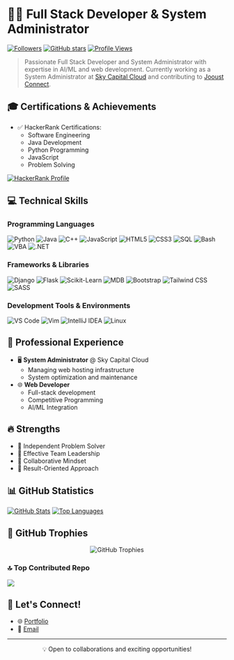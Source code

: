 # 👨‍💻 Full Stack Developer & System Administrator

[![Followers](https://img.shields.io/github/followers/phantom-kali?style=social)](https://github.com/phantom-kali)
[![GitHub stars](https://img.shields.io/github/stars/phantom-kali?style=social)](https://github.com/phantom-kali)
[![Profile Views](https://visitcount.itsvg.in/api?id=phantom-kali&icon=0&color=0)](https://visitcount.itsvg.in)

> Passionate Full Stack Developer and System Administrator with expertise in AI/ML and web development. Currently working as a System Administrator at [Sky Capital Cloud](https://skycapitalcloud.top) and contributing to [Jooust Connect](https://jooustconnect.co.ke).

## 🎓 Certifications & Achievements
- ✅ HackerRank Certifications:
  - Software Engineering
  - Java Development
  - Python Programming
  - JavaScript
  - Problem Solving
  
[![HackerRank Profile](https://img.shields.io/badge/HackerRank-Profile-2EC866?style=for-the-badge&logo=HackerRank&logoColor=white)](https://www.hackerrank.com/profile/fideleliudclimax)

## 💻 Technical Skills

### Programming Languages
![Python](https://img.shields.io/badge/Python-14354C?style=for-the-badge&logo=python&logoColor=white)
![Java](https://img.shields.io/badge/Java-ED8B00?style=for-the-badge&logo=openjdk&logoColor=white)
![C++](https://img.shields.io/badge/C++-00599C?style=for-the-badge&logo=c%2B%2B&logoColor=white)
![JavaScript](https://img.shields.io/badge/JavaScript-F7DF1E?style=for-the-badge&logo=javascript&logoColor=black)
![HTML5](https://img.shields.io/badge/HTML5-E34F26?style=for-the-badge&logo=html5&logoColor=white)
![CSS3](https://img.shields.io/badge/CSS3-1572B6?style=for-the-badge&logo=css3&logoColor=white)
![SQL](https://img.shields.io/badge/SQL-4479A1?style=for-the-badge&logo=mysql&logoColor=white)
![Bash](https://img.shields.io/badge/Bash-4EAA25?style=for-the-badge&logo=gnu-bash&logoColor=white)
![VBA](https://img.shields.io/badge/VBA-217346?style=for-the-badge&logo=microsoft-office&logoColor=white)
![.NET](https://img.shields.io/badge/.NET-512BD4?style=for-the-badge&logo=dotnet&logoColor=white)

### Frameworks & Libraries
![Django](https://img.shields.io/badge/Django-092E20?style=for-the-badge&logo=django&logoColor=white)
![Flask](https://img.shields.io/badge/Flask-000000?style=for-the-badge&logo=flask&logoColor=white)
![Scikit-Learn](https://img.shields.io/badge/Scikit--Learn-F7931E?style=for-the-badge&logo=scikit-learn&logoColor=white)
![MDB](https://img.shields.io/badge/MDB-1266F1?style=for-the-badge&logo=material-design&logoColor=white)
![Bootstrap](https://img.shields.io/badge/Bootstrap-7952B3?style=for-the-badge&logo=bootstrap&logoColor=white)
![Tailwind CSS](https://img.shields.io/badge/Tailwind_CSS-38B2AC?style=for-the-badge&logo=tailwind-css&logoColor=white)
![SASS](https://img.shields.io/badge/Sass-CC6699?style=for-the-badge&logo=sass&logoColor=white)

### Development Tools & Environments
![VS Code](https://img.shields.io/badge/VS_Code-007ACC?style=for-the-badge&logo=visual-studio-code&logoColor=white)
![Vim](https://img.shields.io/badge/Vim-019733?style=for-the-badge&logo=vim&logoColor=white)
![IntelliJ IDEA](https://img.shields.io/badge/IntelliJ_IDEA-000000?style=for-the-badge&logo=intellij-idea&logoColor=white)
![Linux](https://img.shields.io/badge/Linux-FCC624?style=for-the-badge&logo=linux&logoColor=black)

## 💼 Professional Experience
- 🖥️ **System Administrator** @ Sky Capital Cloud
  - Managing web hosting infrastructure
  - System optimization and maintenance
- 🌐 **Web Developer**
  - Full-stack development
  - Competitive Programming
  - AI/ML Integration

## 🔥 Strengths
- 💪 Independent Problem Solver
- 👥 Effective Team Leadership
- 🤝 Collaborative Mindset
- 🎯 Result-Oriented Approach

## 📊 GitHub Statistics

[![GitHub Stats](https://github-readme-stats.vercel.app/api?username=phantom-kali&show_icons=true&theme=dark)](https://github.com/phantom-kali)
[![Top Languages](https://github-readme-stats.vercel.app/api/top-langs/?username=phantom-kali&layout=compact&theme=dark)](https://github.com/phantom-kali)


## 🏅 GitHub Trophies
<p align="center">
  <img src="https://github-profile-trophy.vercel.app/?username=phantom-kali&theme=darkhub&column=4&margin-w=15&margin-h=15" alt="GitHub Trophies" />
</p>

### 🔝 Top Contributed Repo
![](https://github-contributor-stats.vercel.app/api?username=phantom-kali&limit=5&theme=dark&combine_all_yearly_contributions=true)

## 🤝 Let's Connect!
- 🌐 [Portfolio](https://jooustconnect.co.ke)
- 📧 [Email](mailto://fideleliudclimax@gmail.com) 

---
<p align="center">💡 Open to collaborations and exciting opportunities!</p>
